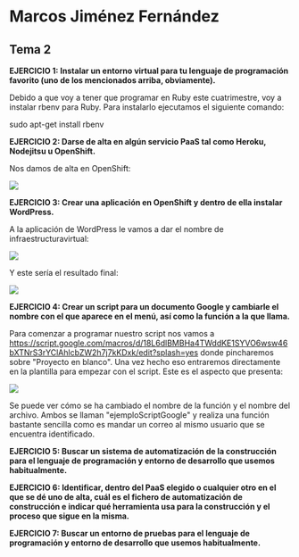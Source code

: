 <h1> Marcos Jiménez Fernández </h1>

<h2> Tema 2 </h2>

<strong> EJERCICIO 1: Instalar un entorno virtual para tu lenguaje de programación favorito (uno de los mencionados arriba, obviamente).</strong>

Debido a que voy a tener que programar en Ruby este cuatrimestre, voy a instalar rbenv para Ruby. Para instalarlo ejecutamos el siguiente comando:

sudo apt-get install rbenv

<strong> EJERCICIO 2: Darse de alta en algún servicio PaaS tal como Heroku, Nodejitsu u OpenShift. </strong>

Nos damos de alta en OpenShift:

<img src="http://i60.tinypic.com/2ltpt3s.png"></img>

<strong> EJERCICIO 3: Crear una aplicación en OpenShift y dentro de ella instalar WordPress.</strong>

A la aplicación de WordPress le vamos a dar el nombre de infraestructuravirtual:

<img src="http://i62.tinypic.com/o6d542.png"></img>

Y este sería el resultado final:

<img src="http://i60.tinypic.com/izqexi.png"></img>

<strong> EJERCICIO 4: Crear un script para un documento Google y cambiarle el nombre con el que aparece en el menú, así como la función a la que llama.</strong>

Para comenzar a programar nuestro script nos vamos a https://script.google.com/macros/d/18L6dlBMBHa4TWddKE1SYVO6wsw46bXTNrS3rYClAhlcbZW2h7j7kKDxk/edit?splash=yes donde pincharemos sobre "Proyecto en blanco". Una vez hecho eso entraremos directamente en la plantilla para empezar con el script. Este es el aspecto que presenta:

<img src=http://i60.tinypic.com/9i4g7p.png></img>

Se puede ver cómo se ha cambiado el nombre de la función y el nombre del archivo. Ambos se llaman "ejemploScriptGoogle" y realiza una función bastante sencilla como es mandar un correo al mismo usuario que se encuentra identificado.

<strong> EJERCICIO 5: Buscar un sistema de automatización de la construcción para el lenguaje de programación y entorno de desarrollo que usemos habitualmente.</strong>

<strong> EJERCICIO 6: Identificar, dentro del PaaS elegido o cualquier otro en el que se dé uno de alta, cuál es el fichero de automatización de construcción e indicar qué herramienta usa para la construcción y el proceso que sigue en la misma.</strong>

<strong> EJERCICIO 7: Buscar un entorno de pruebas para el lenguaje de programación y entorno de desarrollo que usemos habitualmente.</strong>
